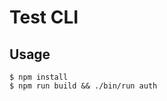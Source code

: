 # Test CLI

## Usage

<!-- usage -->

```sh-session
$ npm install
$ npm run build && ./bin/run auth
```
